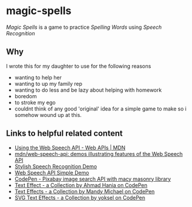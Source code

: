 # magic-spells
*Magic Spells* is a game to practice _Spelling Words_ using _Speech Recognition_


## Why
I wrote this for my daughter to use for the following reasons
* wanting to help her
* wanting to up my family rep
* wanting to do less and be lazy about helping with homework
* boredom
* to stroke my ego
* couldnt think of any good 'original' idea for a simple game to make so i somehow wound up at this.

## Links to helpful related content

* [Using the Web Speech API - Web APIs | MDN](https://developer.mozilla.org/en-US/docs/Web/API/Web_Speech_API/Using_the_Web_Speech_API)
* [mdn/web-speech-api: demos illustrating features of the Web Speech API](https://github.com/mdn/web-speech-api)
* [Stylish Speech Recognition Demo](https://codepen.io/room_js/pen/armygW)
* [Web Speech API Simple Demo](https://codepen.io/girliemac/pen/dmpxgv)
* [CodePen - Pixabay image search API with macy masonry library](https://my.interserver.net/magic-spells/image-search.html)
* [Text Effect - a Collection by Ahmad Hania on CodePen](https://codepen.io/collection/tDlug)
* [Text Effects - a Collection by Mandy Michael on CodePen](https://codepen.io/collection/DamKJW)
* [SVG Text Effects - a Collection by yoksel on CodePen](https://codepen.io/collection/DPYwYN?cursor=ZD0wJm89MSZwPTEmdj0xODk2MzA4)
